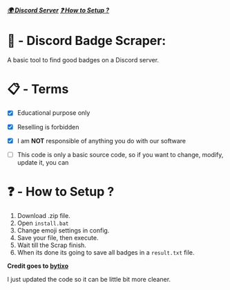 ##### [🌍 Discord Server](https://discord.gg/rNbcUvV7) [❓ How to Setup ?](https://github.com/Ib69/discord-badge-scraper/blob/main/README.md#---how-to-setup-)

# 🔎 - Discord Badge Scraper:
A basic tool to find good badges on a Discord server.

# 📋 - Terms
- [x] Educational purpose only
- [x] Reselling is forbidden
- [x] I am **NOT** responsible of anything you do with our software
- [ ] This code is only a basic source code, so if you want to change, modify, update it, you can


# ❓ - How to Setup ?
1. Download .zip file.
2. Open `install.bat`
3. Change emoji settings in config.
4. Save your file, then execute.
5. Wait till the Scrap finish.
6. When its done its going to save all badges in a `result.txt` file.


**Credit goes to [bytixo](https://github.com/bytixo/BadgeScraper)**

I just updated the code so it can be little bit more cleaner.
